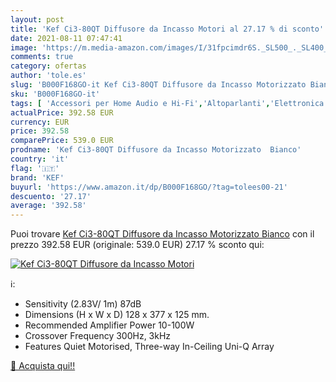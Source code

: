```yaml
---
layout: post
title: 'Kef Ci3-80QT Diffusore da Incasso Motori al 27.17 % di sconto'
date: 2021-08-11 07:47:41
image: 'https://m.media-amazon.com/images/I/31fpcimdr6S._SL500_._SL400_.jpg'
comments: true
category: ofertas
author: 'tole.es'
slug: 'B000F168GO-it Kef Ci3-80QT Diffusore da Incasso Motorizzato Bianco'
sku: 'B000F168GO-it'
tags: [ 'Accessori per Home Audio e Hi-Fi','Altoparlanti','Elettronica','Home Audio e Hi-Fi','kef', ]
actualPrice: 392.58 EUR
currency: EUR
price: 392.58
comparePrice: 539.0 EUR
prodname: 'Kef Ci3-80QT Diffusore da Incasso Motorizzato  Bianco'
country: 'it'
flag: '🇮🇹'
brand: 'KEF'
buyurl: 'https://www.amazon.it/dp/B000F168GO/?tag=tolees00-21'
descuento: '27.17'
average: '392.58'
---
```


Puoi trovare [Kef Ci3-80QT Diffusore da Incasso Motorizzato  Bianco](https://www.amazon.it/dp/B000F168GO/?tag=tolees00-21) con il prezzo 392.58 EUR (originale: 539.0 EUR) 27.17 % sconto qui:

[![Kef Ci3-80QT Diffusore da Incasso Motori](https://m.media-amazon.com/images/I/31fpcimdr6S._SL500_._SL400_.jpg)](https://www.amazon.it/dp/B000F168GO/?tag=tolees00-21)

ℹ️:

- Sensitivity (2.83V/ 1m) 87dB
- Dimensions (H x W x D) 128 x 377 x 125 mm.
- Recommended Amplifier Power 10-100W
- Crossover Frequency 300Hz, 3kHz
- Features Quiet Motorised, Three-way In-Ceiling Uni-Q Array

[🛒 Acquista qui!!](https://www.amazon.it/dp/B000F168GO/?tag=tolees00-21)
